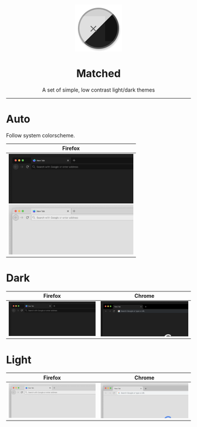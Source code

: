 <div align="center">
	<img src="icons/Icon Close.png" width="128" />
</div>

<h1 align="center">
	Matched
</h1>

<p align="center">
	A set of simple, low contrast light/dark themes
</p>

---

# Auto

Follow system colorscheme.

<table>
	<thead>
		<tr>
			<th>Firefox</th>
		</tr>
	</thead>
	<tbody>
		<tr>
			<td>
				<a href="https://addons.mozilla.org/en-US/firefox/addon/auto-matched/">
					<img alt="Dark Firefox Screenshot" src="out/dark-firefox-marquee.png" width="340" /><br>
					<img alt="Dark Firefox Screenshot" src="out/light-firefox-marquee.png" width="340" />
				</a>
			</td>
		</tr>
	</tbody>
</table>

# Dark

<table>
	<thead>
		<tr>
			<th>Firefox</th>
			<th>Chrome</th>
		</tr>
	</thead>
	<tbody>
		<tr>
			<td>
				<a href="https://addons.mozilla.org/en-US/firefox/addon/dark-matched/">
					<img alt="Dark Firefox Screenshot" src="out/dark-firefox-marquee.png" width="340" />
				</a>
			</td>
			<td>
				<a href="https://chrome.google.com/webstore/detail/dark-matched/aapflpcfdelmkobdakjnieeaoiofcodk">
					<img alt="Dark Chrome Screenshot" src="out/dark-chrome-marquee.png" width="340" />
				</a>
			</td>
		</tr>
	</tbody>
</table>

# Light

<table>
	<thead>
		<tr>
			<th>Firefox</th>
			<th>Chrome</th>
		</tr>
	</thead>
	<tbody>
		<tr>
			<td>
				<a href="https://addons.mozilla.org/en-US/firefox/addon/light-matched/">
					<img alt="Light Firefox Screenshot" src="out/light-firefox-marquee.png" width="340" />
				</a>
			</td>
			<td>
				<a href="https://chrome.google.com/webstore/detail/light-matched/bilibfhhkphlgndmckcabgpbanadpnbj">
					<img alt="Light Chrome Screenshot" src="out/light-chrome-marquee.png" width="340" />
				</a>
			</td>
		</tr>
	</tbody>
</table>
